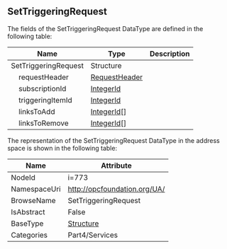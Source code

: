 <!-- datatype -->
## SetTriggeringRequest
  
<!-- end of description -->
The fields of the SetTriggeringRequest DataType are defined in the following table:  

|Name|Type|Description|
|---|---|---|
|SetTriggeringRequest|Structure||
|&nbsp;&nbsp;&nbsp;&nbsp;requestHeader|[RequestHeader](../../../Part4/Services/RequestHeader/readme.md)||
|&nbsp;&nbsp;&nbsp;&nbsp;subscriptionId|[IntegerId](../../../Part4/DataTypes/IntegerId/readme.md)||
|&nbsp;&nbsp;&nbsp;&nbsp;triggeringItemId|[IntegerId](../../../Part4/DataTypes/IntegerId/readme.md)||
|&nbsp;&nbsp;&nbsp;&nbsp;linksToAdd|[IntegerId](../../../Part4/DataTypes/IntegerId/readme.md)[]||
|&nbsp;&nbsp;&nbsp;&nbsp;linksToRemove|[IntegerId](../../../Part4/DataTypes/IntegerId/readme.md)[]||

The representation of the SetTriggeringRequest DataType in the address space is shown in the following table:  

|Name|Attribute|
|---|---|
|NodeId|i=773|
|NamespaceUri|http://opcfoundation.org/UA/|
|BrowseName|SetTriggeringRequest|
|IsAbstract|False|
|BaseType|[Structure](../../../Part3/DataTypes/Structure/readme.md)|
|Categories|Part4/Services|

